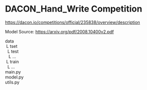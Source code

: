 # DACON_Hand_Write Competition  
https://dacon.io/competitions/official/235838/overview/description  

Model Source: https://arxiv.org/pdf/2008.10400v2.pdf  

data  
&nbsp;L tset  
&nbsp;&nbsp;L test  
&nbsp;&nbsp;&nbsp;L ...  
&nbsp;L train  
&nbsp;&nbsp;L ...  
main.py  
model.py  
utils.py
